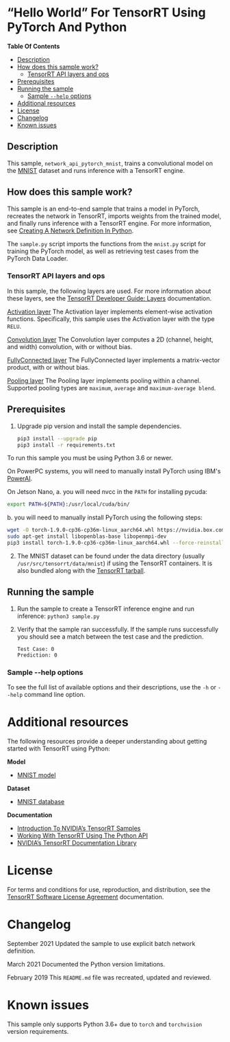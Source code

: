 # “Hello World” For TensorRT Using PyTorch And Python

**Table Of Contents**

- [Description](#description)
- [How does this sample work?](#how-does-this-sample-work)
    * [TensorRT API layers and ops](#tensorrt-api-layers-and-ops)
- [Prerequisites](#prerequisites)
- [Running the sample](#running-the-sample)
    * [Sample `--help` options](#sample-help-options)
- [Additional resources](#additional-resources)
- [License](#license)
- [Changelog](#changelog)
- [Known issues](#known-issues)

## Description

This sample, `network_api_pytorch_mnist`, trains a convolutional model on the [MNIST](http://yann.lecun.com/exdb/mnist/) dataset and runs inference with a TensorRT engine.

## How does this sample work?

This sample is an end-to-end sample that trains a model in PyTorch, recreates the network in TensorRT, imports weights from the trained model, and finally runs inference with a TensorRT engine. For more information, see [Creating A Network Definition In Python](https://docs.nvidia.com/deeplearning/sdk/tensorrt-developer-guide/index.html#network_python).

The `sample.py` script imports the functions from the `mnist.py` script for training the PyTorch model, as well as retrieving test cases from the PyTorch Data Loader.

### TensorRT API layers and ops

In this sample, the following layers are used. For more information about these layers, see the [TensorRT Developer Guide: Layers](https://docs.nvidia.com/deeplearning/sdk/tensorrt-developer-guide/index.html#layers) documentation.

[Activation layer](https://docs.nvidia.com/deeplearning/sdk/tensorrt-developer-guide/index.html#activation-layer)
The Activation layer implements element-wise activation functions. Specifically, this sample uses the Activation layer with the type `RELU`.

[Convolution layer](https://docs.nvidia.com/deeplearning/sdk/tensorrt-developer-guide/index.html#convolution-layer)
The Convolution layer computes a 2D (channel, height, and width) convolution, with or without bias.

[FullyConnected layer](https://docs.nvidia.com/deeplearning/sdk/tensorrt-developer-guide/index.html#fullyconnected-layer)
The FullyConnected layer implements a matrix-vector product, with or without bias.

[Pooling layer](https://docs.nvidia.com/deeplearning/sdk/tensorrt-developer-guide/index.html#pooling-layer)
The Pooling layer implements pooling within a channel. Supported pooling types are `maximum`, `average` and `maximum-average blend`.

## Prerequisites

1. Upgrade pip version and install the sample dependencies.
    ```bash
    pip3 install --upgrade pip
    pip3 install -r requirements.txt
    ```

To run this sample you must be using Python 3.6 or newer.

On PowerPC systems, you will need to manually install PyTorch using IBM's [PowerAI](https://www.ibm.com/support/knowledgecenter/SS5SF7_1.6.0/navigation/pai_install.htm).

On Jetson Nano,
a. you will need nvcc in the `PATH` for installing pycuda:
```bash
export PATH=${PATH}:/usr/local/cuda/bin/
```
b. you will need to manually install PyTorch using the following steps:
```bash
wget -O torch-1.9.0-cp36-cp36m-linux_aarch64.whl https://nvidia.box.com/shared/static/h1z9sw4bb1ybi0rm3tu8qdj8hs05ljbm.whl
sudo apt-get install libopenblas-base libopenmpi-dev
pip3 install torch-1.9.0-cp36-cp36m-linux_aarch64.whl --force-reinstall
```

2. The MNIST dataset can be found under the data directory (usually `/usr/src/tensorrt/data/mnist`) if using the TensorRT containers. It is also bundled along with the [TensorRT tarball](https://developer.nvidia.com/nvidia-tensorrt-download).

## Running the sample

1.  Run the sample to create a TensorRT inference engine and run inference:
    `python3 sample.py`

2.  Verify that the sample ran successfully. If the sample runs successfully you should see a match between the test case and the prediction.
     ```
    Test Case: 0
    Prediction: 0
    ```

### Sample --help options

To see the full list of available options and their descriptions, use the `-h` or `--help` command line option.

# Additional resources

The following resources provide a deeper understanding about getting started with TensorRT using Python:

**Model**
- [MNIST model](https://github.com/pytorch/examples/tree/master/mnist)

**Dataset**
- [MNIST database](http://yann.lecun.com/exdb/mnist/)

**Documentation**
- [Introduction To NVIDIA’s TensorRT Samples](https://docs.nvidia.com/deeplearning/sdk/tensorrt-sample-support-guide/index.html#samples)
- [Working With TensorRT Using The Python API](https://docs.nvidia.com/deeplearning/sdk/tensorrt-developer-guide/index.html#python_topics)
- [NVIDIA’s TensorRT Documentation Library](https://docs.nvidia.com/deeplearning/sdk/tensorrt-archived/index.html)

# License

For terms and conditions for use, reproduction, and distribution, see the [TensorRT Software License Agreement](https://docs.nvidia.com/deeplearning/sdk/tensorrt-sla/index.html) documentation.

# Changelog

September 2021
Updated the sample to use explicit batch network definition.

March 2021
Documented the Python version limitations.

February 2019
This `README.md` file was recreated, updated and reviewed.

# Known issues

This sample only supports Python 3.6+ due to `torch` and `torchvision` version requirements.
